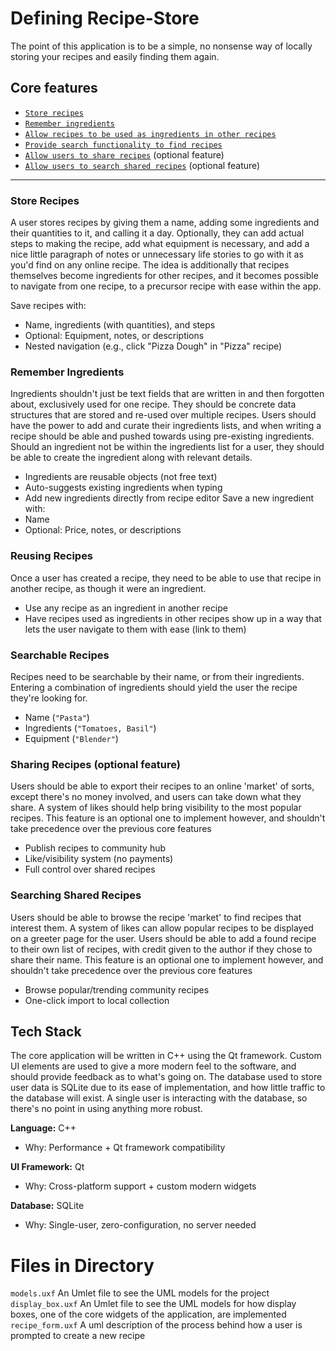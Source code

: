 # Defining Recipe-Store

The point of this application is to be a simple, no nonsense way of locally storing your recipes and easily finding them again.

## Core features

- [`Store recipes`](#recipes)
- [`Remember ingredients`](#ingredients)
- [`Allow recipes to be used as ingredients in other recipes`](#recursion)
- [`Provide search functionality to find recipes`](#search)
- [`Allow users to share recipes`](#share) (optional feature)
- [`Allow users to search shared recipes`](#share-search) (optional feature)

---

<a id="recipes"></a>
### Store Recipes

A user stores recipes by giving them a name, adding some ingredients and their quantities to it, and calling it a day. Optionally, they can add actual steps to making the recipe, add what equipment is necessary, and add a nice little paragraph of notes or unnecessary life stories to go with it as you'd find on any online recipe.
The idea is additionally that recipes themselves become ingredients for other recipes, and it becomes possible to navigate from one recipe, to a precursor recipe with ease within the app.

Save recipes with:
- Name, ingredients (with quantities), and steps  
- Optional: Equipment, notes, or descriptions  
- Nested navigation (e.g., click "Pizza Dough" in "Pizza" recipe)

<a id="ingredients"></a>
### Remember Ingredients

Ingredients shouldn't just be text fields that are written in and then forgotten about, exclusively used for one recipe. They should be concrete data structures that are stored and re-used over multiple recipes. Users should have the power to add and curate their ingredients lists, and when writing a recipe should be able and pushed towards using pre-existing ingredients. Should an ingredient not be within the ingredients list for a user, they should be able to create the ingredient along with relevant details.

- Ingredients are reusable objects (not free text)  
- Auto-suggests existing ingredients when typing  
- Add new ingredients directly from recipe editor
Save a new ingredient with:
- Name
- Optional: Price, notes, or descriptions

<a id="recursion"></a>
### Reusing Recipes

Once a user has created a recipe, they need to be able to use that recipe in another recipe, as though it were an ingredient.
- Use any recipe as an ingredient in another recipe  
- Have recipes used as ingredients in other recipes show up in a way that lets the user navigate to them with ease (link to them)

<a id="search"></a>
### Searchable Recipes

Recipes need to be searchable by their name, or from their ingredients. Entering a combination of ingredients should yield the user the recipe they're looking for.
- Name (`"Pasta"`)  
- Ingredients (`"Tomatoes, Basil"`)  
- Equipment (`"Blender"`)

<a id="share"></a>
### Sharing Recipes (optional feature)

Users should be able to export their recipes to an online 'market' of sorts, except there's no money involved, and users can take down what they share. A system of likes should help bring visibility to the most popular recipes.
This feature is an optional one to implement however, and shouldn't take precedence over the previous core features
- Publish recipes to community hub  
- Like/visibility system (no payments)  
- Full control over shared recipes

<a id="share-search"></a>
### Searching Shared Recipes

Users should be able to browse the recipe 'market' to find recipes that interest them. A system of likes can allow popular recipes to be displayed on a greeter page for the user. Users should be able to add a found recipe to their own list of recipes, with credit given to the author if they chose to share their name.
This feature is an optional one to implement however, and shouldn't take precedence over the previous core features
- Browse popular/trending community recipes  
- One-click import to local collection

## Tech Stack

The core application will be written in C++ using the Qt framework. Custom UI elements are used to give a more modern feel to the software, and should provide feedback as to what's going on.
The database used to store user data is SQLite due to its ease of implementation, and how little traffic to the database will exist. A single user is interacting with the database, so there's no point
in using anything more robust.

**Language:** C++  
- Why: Performance + Qt framework compatibility  

**UI Framework:** Qt  
- Why: Cross-platform support + custom modern widgets  

**Database:** SQLite  
- Why: Single-user, zero-configuration, no server needed  


# Files in Directory

```models.uxf``` An Umlet file to see the UML models for the project
```display_box.uxf``` An Umlet file to see the UML models for how display boxes, one of the core widgets of the application, are implemented
```recipe_form.uxf``` A uml description of the process behind how a user is prompted to create a new recipe

